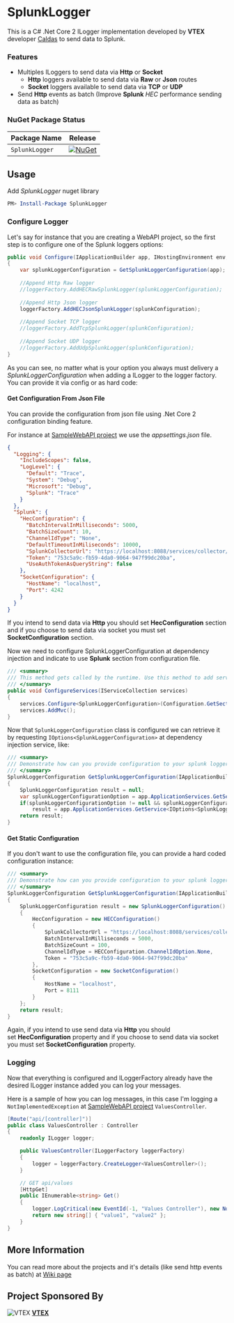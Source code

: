 # SplunkLogger

This is a C# .Net Core 2 ILogger implementation developed by **VTEX** developer [Caldas](https://github.com/Caldas) to send data to Splunk.

### Features

* Multiples ILoggers to send data via **Http** or **Socket**
  * **Http** loggers available to send data via **Raw** or **Json** routes
  * **Socket** loggers available to send data via **TCP** or **UDP**
* Send **Http** events as batch (Improve **Splunk** *HEC* performance sending data as batch)

### NuGet Package Status

| Package Name                   | Release |
|--------------------------------|-----------------|
| `SplunkLogger`         | [![NuGet](https://img.shields.io/nuget/v/SplunkLogger.svg)](https://www.nuget.org/packages/SplunkLogger/) |

## Usage

Add *SplunkLogger* nuget library
```powershell
PM> Install-Package SplunkLogger
```

### Configure Logger

Let's say for instance that you are creating a WebAPI project, so the first step is to configure one of the Splunk loggers options:
```csharp
public void Configure(IApplicationBuilder app, IHostingEnvironment env, ILoggerFactory loggerFactory)
{
    var splunkLoggerConfiguration = GetSplunkLoggerConfiguration(app);
    
    //Append Http Raw logger 
    //loggerFactory.AddHECRawSplunkLogger(splunkLoggerConfiguration);
    
    //Append Http Json logger
    loggerFactory.AddHECJsonSplunkLogger(splunkConfiguration);
    
    //Append Socket TCP logger
    //loggerFactory.AddTcpSplunkLogger(splunkConfiguration);
    
    //Append Socket UDP logger
    //loggerFactory.AddUdpSplunkLogger(splunkConfiguration);
}
```

As you can see, no matter what is your option you always must delivery a *SplunkLoggerConfiguration* when adding a ILogger to the logger factory. You can provide it via config or as hard code:

#### Get Configuration From Json File

You can provide the configuration from json file using .Net Core 2 configuration binding feature. 

For instance at [SampleWebAPI project](https://github.com/vtex/SplunkLogger/tree/master/src/SampleWebAPI) we use the *appsettings.json* file.

```json
{
  "Logging": {
    "IncludeScopes": false,
    "LogLevel": {
      "Default": "Trace",
      "System": "Debug",
      "Microsoft": "Debug",
      "Splunk": "Trace"
    }
  },
  "Splunk": {
    "HecConfiguration": {
      "BatchIntervalInMilliseconds": 5000,
      "BatchSizeCount": 10,
      "ChannelIdType": "None",
      "DefaultTimeoutInMiliseconds": 10000,
      "SplunkCollectorUrl": "https://localhost:8088/services/collector/",
      "Token": "753c5a9c-fb59-4da0-9064-947f99dc20ba",
      "UseAuthTokenAsQueryString": false
    },
    "SocketConfiguration": {
      "HostName": "localhost",
      "Port": 4242
    }
  }
}
```

If you intend to send data via **Http** you should set **HecConfiguration** section and if you choose to send data via socket you must set **SocketConfiguration** section.

Now we need to configure SplunkLoggerConfiguration at dependency injection and indicate to use **Splunk** section from configuration file.
```csharp
/// <summary>
/// This method gets called by the runtime. Use this method to add services to the container.
/// </summary>
public void ConfigureServices(IServiceCollection services)
{
    services.Configure<SplunkLoggerConfiguration>(Configuration.GetSection("Splunk"));
    services.AddMvc();
}
```

Now that `SplunkLoggerConfiguration` class is configured we can retrieve it by requesting `IOptions<SplunkLoggerConfiguration>` at dependency injection service, like:
```csharp
/// <summary>
/// Demonstrate how can you provide configuration to your splunk logger addapter(s) 
/// </summary>
SplunkLoggerConfiguration GetSplunkLoggerConfiguration(IApplicationBuilder app)
{
    SplunkLoggerConfiguration result = null;
    var splunkLoggerConfigurationOption = app.ApplicationServices.GetService<IOptions<SplunkLoggerConfiguration>>();
    if(splunkLoggerConfigurationOption != null && splunkLoggerConfigurationOption.Value != null)
        result = app.ApplicationServices.GetService<IOptions<SplunkLoggerConfiguration>>().Value;
    return result;
}
```

#### Get Static Configuration

If you don't want to use the configuration file, you can provide a hard coded configuration instance:

```csharp
/// <summary>
/// Demonstrate how can you provide configuration to your splunk logger addapter(s) 
/// </summary>
SplunkLoggerConfiguration GetSplunkLoggerConfiguration(IApplicationBuilder app)
{
    SplunkLoggerConfiguration result = new SplunkLoggerConfiguration()
    {
        HecConfiguration = new HECConfiguration()
        {
            SplunkCollectorUrl = "https://localhost:8088/services/collector",
            BatchIntervalInMilliseconds = 5000,
            BatchSizeCount = 100,
            ChannelIdType = HECConfiguration.ChannelIdOption.None,
            Token = "753c5a9c-fb59-4da0-9064-947f99dc20ba"
        },
        SocketConfiguration = new SocketConfiguration()
        {
            HostName = "localhost",
            Port = 8111
        }
    };
    return result;
}
```

Again, if you intend to use send data via **Http** you should set **HecConfiguration** property and if you choose to send data via socket you must set **SocketConfiguration** property.
 
### Logging 

Now that everything is configured and ILoggerFactory already have the desired ILogger instance added you can log your messages.

Here is a sample of how you can log messages, in this case I'm logging a `NotImplementedException` at [SampleWebAPI project](https://github.com/vtex/SplunkLogger/tree/master/src/SampleWebAPI) `ValuesController`.

```csharp
[Route("api/[controller]")]
public class ValuesController : Controller
{
    readonly ILogger logger;

    public ValuesController(ILoggerFactory loggerFactory)
    {
        logger = loggerFactory.CreateLogger<ValuesController>();
    }

    // GET api/values
    [HttpGet]
    public IEnumerable<string> Get()
    {
        logger.LogCritical(new EventId(-1, "Values Controller"), new NotImplementedException(), "Error on GET api/values route");
        return new string[] { "value1", "value2" };
    }
}
```

## More Information

You can read more about the projects and it's details (like send http events as batch) at [Wiki page](https://github.com/vtex/SplunkLogger/wiki)

## Project Sponsored By

![VTEX](https://raw.githubusercontent.com/vtex/SplunkLogger/master/VTEX_icon.png) **[VTEX](https://www.vtex.com)** 
